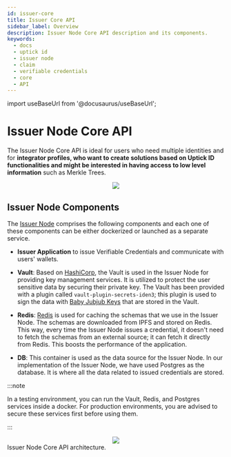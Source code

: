 ```yaml
---
id: issuer-core
title: Issuer Core API
sidebar_label: Overview
description: Issuer Node Core API description and its components.
keywords:
  - docs
  - uptick id
  - issuer node
  - claim
  - verifiable credentials
  - core
  - API
---
```


import useBaseUrl from '@docusaurus/useBaseUrl';

# Issuer Node Core API

The Issuer Node Core API is ideal for users who need multiple identities and for **integrator profiles, who want to create solutions based on Uptick ID functionalities and might be interested in having access to low level information** such as Merkle Trees.

<div align="center">
<img src= {useBaseUrl("img/3001.png")} align="center" />
</div>

## Issuer Node Components

The [Issuer Node](https://github.com/0xPolygonID/issuer-node) comprises the following components and each one of these components can be either dockerized or launched as a separate service.

- **Issuer Application** to issue Verifiable Credentials and communicate with users' wallets.

- **Vault**: Based on [HashiCorp](https://www.hashicorp.com/), the Vault is used in the Issuer Node for providing key management services. It is utilized to protect the user sensitive data by securing their private key. The Vault has been provided with a plugin called `vault-plugin-secrets-iden3`; this plugin is used to sign the data with <a href="https://docs.iden3.io/getting-started/babyjubjub/" target="_blank">Baby Jubjub Keys</a> that are stored in the Vault.

- **Redis**: [Redis](https://redis.io/) is used for caching the schemas that we use in the Issuer Node. The schemas are downloaded from IPFS and stored on Redis. This way, every time the Issuer Node issues a credential, it doesn't need to fetch the schemas from an external source; it can fetch it directly from Redis. This boosts the performance of the application.

- **DB**: This container is used as the data source for the Issuer Node. In our implementation of the Issuer Node, we have used Postgres as the database. It is where all the data related to issued credentials are stored.

:::note

In a testing environment, you can run the Vault, Redis, and Postgres services inside a docker. For production environments, you are advised to secure these services first before using them.

:::

<div align="center">
<img src= {useBaseUrl("img/issuer-api-infra.png")} align="center" />
</div>
Issuer Node Core API architecture.
